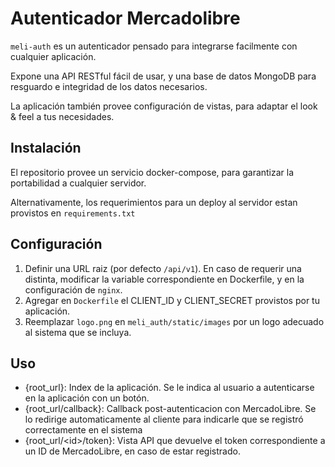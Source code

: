Autenticador Mercadolibre
=========================

`meli-auth` es un autenticador pensado para
integrarse facilmente con cualquier aplicación.

Expone una API RESTful fácil de usar, y una base
de datos MongoDB para resguardo e integridad
de los datos necesarios.

La aplicación también provee configuración de vistas,
para adaptar el look & feel a tus necesidades.

Instalación
-----------

El repositorio provee un servicio docker-compose,
para garantizar la portabilidad a cualquier servidor.

Alternativamente, los requerimientos para un deploy al
servidor estan provistos en `requirements.txt`

Configuración
-------------

1. Definir una URL raiz (por defecto `/api/v1`).
En caso de requerir una distinta, modificar la
variable correspondiente en Dockerfile, y
en la configuración de `nginx`.
2. Agregar en `Dockerfile` el 
CLIENT_ID y CLIENT_SECRET provistos por tu
aplicación.
3. Reemplazar `logo.png` en `meli_auth/static/images`
por un logo adecuado al sistema que se incluya.

Uso
---

* {root_url}: Index de la aplicación. Se le indica
al usuario a autenticarse en la aplicación con un
botón.
* {root_url/callback}: Callback post-autenticacion
con MercadoLibre. Se lo redirige automaticamente
al cliente para indicarle que se registró
correctamente en el sistema
* {root_url/\<id\>/token}: Vista API que devuelve el
token correspondiente a un ID de MercadoLibre, en
caso de estar registrado.